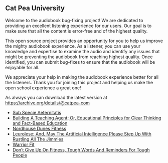 Cat Pea University
---

Welcome to the audiobook bug-fixing project! We are dedicated to providing an excellent listening experience for our users. Our goal is to make sure that all the content is error-free and of the highest quality.

This open source project provides an opportunity for you to help us improve the mighty audiobook experience. As a listener, you can use your knowledge and expertise to examine the audio and identify any issues that might be preventing the audiobook from reaching highest quality. Once identified, you can submit bug-fixes to ensure that the audiobook will be enjoyable for all.

We appreciate your help in making the audiobook experience better for all the listeners. Thank you for joining this project and helping us make the open school experience a great one!

As always you can download the latest version at https://archive.org/details/@catpea-com

- [Sub Specie Aeternitatis](docs/poem-1872.mp3)
- [Building A Teaching Agent; Or, Educational Principles for Clear Thinking and Fact-Based Education](docs/poem-1871.mp3)
- [Nordhouse Dunes Fitness](docs/poem-1870.mp3)
- [Leurolese; And, May The Artificial Intelligence Please Step Up With Rustling All The Jimmies](docs/poem-1869.mp3)
- [Warrior Fit](docs/poem-1868.mp3)
- [Don’t Give Up On Fitness, Tough Words And Reminders For Tough People](docs/poem-1867.mp3)

